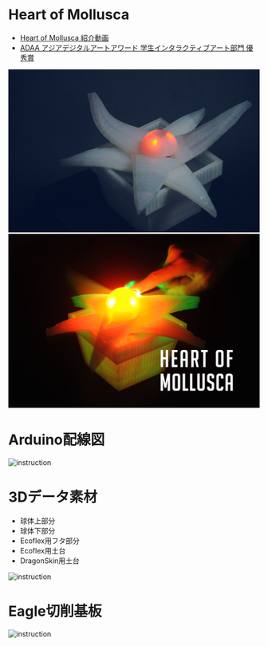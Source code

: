 # Heart of Mollusca

+ [Heart of Mollusca 紹介動画](https://vimeo.com/240353748)
+ [ADAA アジアデジタルアートアワード 学生インタラクティブアート部門 優秀賞](https://adaa.jp/ja/winners/winners2017.html)

<img src="img/heart_of_mollusca_01.jpg" alt="pic01" title="写真1">
<img src="img/heart_of_mollusca_02.jpg" alt="pic02" title="写真２">

# Arduino配線図

<img src="img/inst_arduino.png" alt="instruction" title="説明">

# 3Dデータ素材

* 球体上部分
* 球体下部分
* Ecoflex用フタ部分
* Ecoflex用土台
* DragonSkin用土台

<img src="img/inst_3d.png" alt="instruction" title="説明">

# Eagle切削基板

<img src="img/inst_eagle.png" alt="instruction" title="説明">
